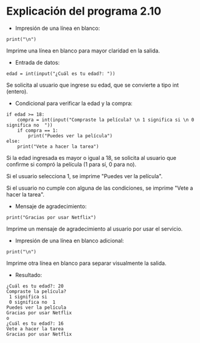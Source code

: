 # Explicación del programa 2.10
- Impresión de una línea en blanco:
```
print("\n")
```
Imprime una línea en blanco para mayor claridad en la salida.

- Entrada de datos:
```
edad = int(input("¿Cuál es tu edad?: "))
```
Se solicita al usuario que ingrese su edad, que se convierte a tipo int (entero).

- Condicional para verificar la edad y la compra:
```
if edad >= 18:
    compra = int(input("Compraste la película? \n 1 significa si \n 0 significa no  "))
    if compra == 1:
        print("Puedes ver la película")
else:
    print("Vete a hacer la tarea")
```
Si la edad ingresada es mayor o igual a 18, se solicita al usuario que confirme si compró la película (1 para sí, 0 para no).

Si el usuario selecciona 1, se imprime "Puedes ver la película".

Si el usuario no cumple con alguna de las condiciones, se imprime "Vete a hacer la tarea".

- Mensaje de agradecimiento:
```
print("Gracias por usar Netflix")
```
Imprime un mensaje de agradecimiento al usuario por usar el servicio.

- Impresión de una línea en blanco adicional:
```
print("\n")
```
Imprime otra línea en blanco para separar visualmente la salida.

- Resultado:
```
¿Cuál es tu edad?: 20
Compraste la película? 
 1 significa si 
 0 significa no  1
Puedes ver la película
Gracias por usar Netflix
o
¿Cuál es tu edad?: 16
Vete a hacer la tarea
Gracias por usar Netflix
```
